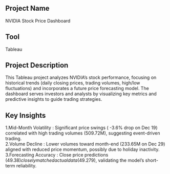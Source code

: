 ## Project Name
NVIDIA Stock Price Dashboard
## Tool
Tableau

## Project Description
This Tableau project analyzes NVIDIA’s stock performance, focusing on historical trends (daily closing prices, trading volumes, high/low fluctuations) and incorporates a future price forecasting model. The dashboard serves investors and analysts by visualizing key metrics and predictive insights to guide trading strategies.  

## Key Insights
1.Mid-Month Volatility :
Significant price swings ( -3.6% drop on Dec 19) correlated with high trading volumes (509.72M), suggesting event-driven trading.  
2.Volume Decline :
Lower volumes toward month-end (233.65M on Dec 29) aligned with reduced price momentum, possibly due to holiday inactivity.  
3.Forecasting Accuracy :
Close price predictions ($49.38) closely matched actual data ($49.279), validating the model’s short-term reliability.  
